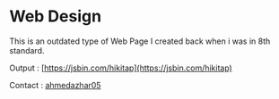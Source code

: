 # Web Design
This is an outdated type of Web Page I created back when i was in 8th standard.

Output : [https://jsbin.com/hikitap](https://jsbin.com/hikitap)

Contact : [ahmedazhar05](https://fb.me/ahmedazhar05)

